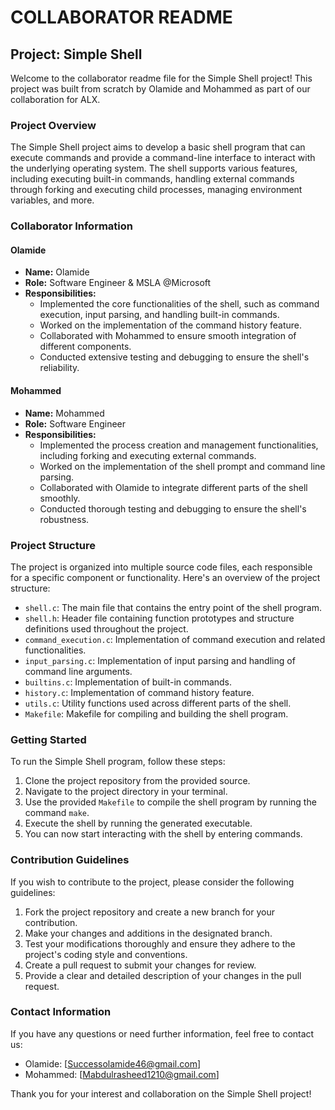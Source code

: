 # COLLABORATOR README

## Project: Simple Shell

Welcome to the collaborator readme file for the Simple Shell project! This project was built from scratch by Olamide and Mohammed as part of our collaboration for ALX.

### Project Overview

The Simple Shell project aims to develop a basic shell program that can execute commands and provide a command-line interface to interact with the underlying operating system. The shell supports various features, including executing built-in commands, handling external commands through forking and executing child processes, managing environment variables, and more.

### Collaborator Information

#### Olamide

- **Name:** Olamide
- **Role:** Software Engineer & MSLA @Microsoft
- **Responsibilities:**
  - Implemented the core functionalities of the shell, such as command execution, input parsing, and handling built-in commands.
  - Worked on the implementation of the command history feature.
  - Collaborated with Mohammed to ensure smooth integration of different components.
  - Conducted extensive testing and debugging to ensure the shell's reliability.

#### Mohammed

- **Name:** Mohammed
- **Role:** Software Engineer
- **Responsibilities:**
  - Implemented the process creation and management functionalities, including forking and executing external commands.
  - Worked on the implementation of the shell prompt and command line parsing.
  - Collaborated with Olamide to integrate different parts of the shell smoothly.
  - Conducted thorough testing and debugging to ensure the shell's robustness.

### Project Structure

The project is organized into multiple source code files, each responsible for a specific component or functionality. Here's an overview of the project structure:

- `shell.c`: The main file that contains the entry point of the shell program.
- `shell.h`: Header file containing function prototypes and structure definitions used throughout the project.
- `command_execution.c`: Implementation of command execution and related functionalities.
- `input_parsing.c`: Implementation of input parsing and handling of command line arguments.
- `builtins.c`: Implementation of built-in commands.
- `history.c`: Implementation of command history feature.
- `utils.c`: Utility functions used across different parts of the shell.
- `Makefile`: Makefile for compiling and building the shell program.

### Getting Started

To run the Simple Shell program, follow these steps:

1. Clone the project repository from the provided source.
2. Navigate to the project directory in your terminal.
3. Use the provided `Makefile` to compile the shell program by running the command `make`.
4. Execute the shell by running the generated executable.
5. You can now start interacting with the shell by entering commands.

### Contribution Guidelines

If you wish to contribute to the project, please consider the following guidelines:

1. Fork the project repository and create a new branch for your contribution.
2. Make your changes and additions in the designated branch.
3. Test your modifications thoroughly and ensure they adhere to the project's coding style and conventions.
4. Create a pull request to submit your changes for review.
5. Provide a clear and detailed description of your changes in the pull request.

### Contact Information

If you have any questions or need further information, feel free to contact us:

- Olamide: [Successolamide46@gmail.com]
- Mohammed: [Mabdulrasheed1210@gmail.com]

Thank you for your interest and collaboration on the Simple Shell project!
